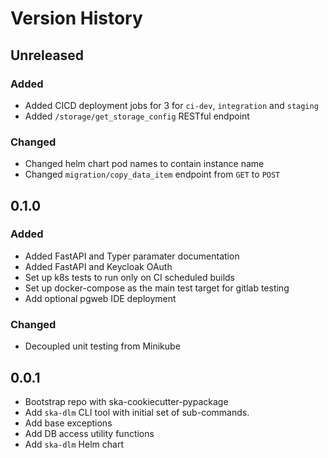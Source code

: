 # Version History

## Unreleased

### Added

* Added CICD deployment jobs for 3 for `ci-dev`, `integration` and `staging`
* Added `/storage/get_storage_config` RESTful endpoint

### Changed

* Changed helm chart pod names to contain instance name
* Changed `migration/copy_data_item` endpoint from `GET` to `POST`

## 0.1.0

### Added

* Added FastAPI and Typer paramater documentation
* Added FastAPI and Keycloak OAuth
* Set up k8s tests to run only on CI scheduled builds
* Set up docker-compose as the main test target for gitlab testing
* Add optional pgweb IDE deployment

### Changed

* Decoupled unit testing from Minikube

## 0.0.1

* Bootstrap repo with ska-cookiecutter-pypackage
* Add `ska-dlm` CLI tool with initial set of sub-commands.
* Add base exceptions
* Add DB access utility functions
* Add `ska-dlm` Helm chart

